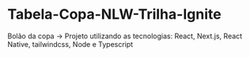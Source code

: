 # Tabela-Copa-NLW-Trilha-Ignite
Bolão da copa ->  Projeto utilizando as tecnologias: React, Next.js, React Native, tailwindcss, Node e Typescript 
